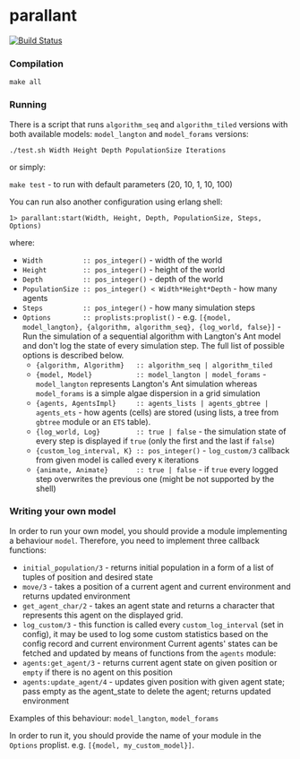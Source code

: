 # parallant #

[![Build Status](https://secure.travis-ci.org/ParaPhraseAGH/parallant.svg?branch=master "Build Status")](http://travis-ci.org/ParaPhraseAGH/parallant)

### Compilation ###

`make all`


### Running ###

There is a script that runs `algorithm_seq` and `algorithm_tiled` versions with both available models: `model_langton` and `model_forams` versions:

`./test.sh Width Height Depth PopulationSize Iterations`

or simply:

`make test` - to run with default parameters (20, 10, 1, 10, 100)

You can run also another configuration using erlang shell:

`1> parallant:start(Width, Height, Depth, PopulationSize, Steps, Options)`

where:

* `Width          :: pos_integer()` - width of the world
* `Height         :: pos_integer()` - height of the world
* `Depth          :: pos_integer()` - depth of the world
* `PopulationSize :: pos_integer() < Width*Height*Depth` - how many agents
* `Steps          :: pos_integer()` - how many simulation steps
* `Options        :: proplists:proplist()` - e.g. `[{model, model_langton}, {algorithm, algorithm_seq}, {log_world, false}]` - Run the simulation of a sequential algorithm with Langton's Ant model and don't log the state of every simulation step. The full list of possible options is described below.
  * `{algorithm, Algorithm}   :: algorithm_seq | algorithm_tiled`
  * `{model, Model}           :: model_langton | model_forams` - `model_langton` represents Langton's Ant simulation whereas `model_forams` is a simple algae dispersion in a grid simulation
  * `{agents, AgentsImpl}     :: agents_lists | agents_gbtree | agents_ets` - how agents (cells) are stored (using lists, a tree from `gbtree` module or an `ETS` table).
  * `{log_world, Log}         :: true | false` - the simulation state of every step is displayed if `true` (only the first and the last if `false`)
  * `{custom_log_interval, K} :: pos_integer()` - `log_custom/3` callback from given model is called every `K` iterations
  * `{animate, Animate}       :: true | false` - if `true` every logged step overwrites the previous one (might be not supported by the shell)


### Writing your own model ###

In order to run your own model, you should provide a module implementing a behaviour `model`.
Therefore, you need to implement three callback functions:
* `initial_population/3` - returns initial population in a form of a list of tuples of position and desired state
* `move/3` - takes a position of a current agent and current environment and returns updated environment
* `get_agent_char/2` - takes an agent state and returns a character that represents this agent on the displayed grid.
* `log_custom/3` - this function is called every `custom_log_interval` (set in config), it may be used to log some custom statistics based on the config record and current environment
Current agents' states can be fetched and updated by means of functions from the `agents` module:
* `agents:get_agent/3` - returns current agent state on given position or `empty` if there is no agent on this position
* `agents:update_agent/4` - updates given position with given agent state; pass empty as the agent_state to delete the agent; returns updated environment


Examples of this behaviour: `model_langton`, `model_forams`

In order to run it, you should provide the name of your module in the `Options` proplist. e.g. `[{model, my_custom_model}]`.
